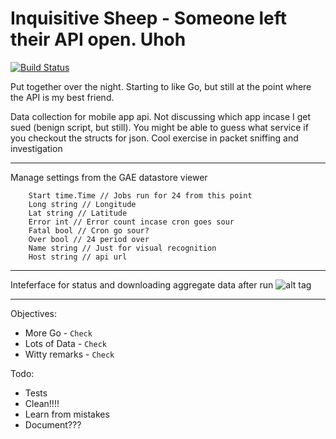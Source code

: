 Inquisitive Sheep - Someone left their API open. Uhoh
=========

[![Build Status](https://travis-ci.org/dmadisetti/inquisitive-sheep.png)](https://travis-ci.org/dmadisetti/inquisitive-sheep)

Put together over the night. Starting to like Go, but still at the point where the API is my best friend. 

Data collection for mobile app api. Not discussing which app incase I get sued (benign script, but still). You might be able to guess what service if you checkout the structs for json. Cool exercise in packet sniffing and investigation

---
Manage settings from the GAE datastore viewer

```
    Start time.Time // Jobs run for 24 from this point 
    Long string // Longitude
    Lat string // Latitude
    Error int // Error count incase cron goes sour
    Fatal bool // Cron go sour?
    Over bool // 24 period over
    Name string // Just for visual recognition
    Host string // api url
```

---
Inteferface for status and downloading aggregate data after run
![alt tag](https://raw.github.com/dmadisetti/inquisitive-sheep/master/screenshot.jpg "Screenshot")

---
Objectives:

- More Go - `Check`
- Lots of Data - `Check`
- Witty remarks - `Check`

Todo:

- Tests
- Clean!!!!
- Learn from mistakes
- Document???
